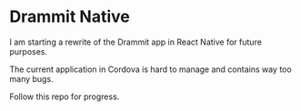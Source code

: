 # Drammit Native

I am starting a rewrite of the Drammit app in React Native for future purposes.

The current application in Cordova is hard to manage and contains way too many bugs.

Follow this repo for progress.

